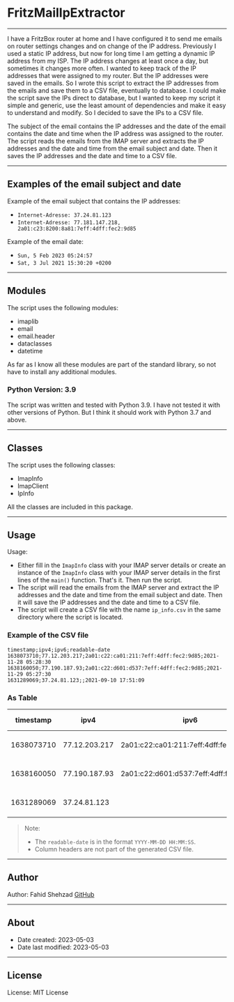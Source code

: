 # FritzMailIpExtractor

---
I have a FritzBox router at home and I have configured it to send me emails on router settings changes and on change of the IP address. Previously I used a static IP address, but now for long time I am getting a dynamic IP address from my ISP. The IP address changes at least once a day, but sometimes it changes more often. I wanted to keep track of the IP addresses that were assigned to my router. But the IP addresses were saved in the emails. So I wrote this script to extract the IP addresses from the emails and save them to a CSV file, eventually to database. I could make the script save the IPs direct to database, but I wanted to keep my script it simple and generic, use the least amount of dependencies and make it easy to understand and modify. So I decided to save the IPs to a CSV file.

The subject of the email contains the IP addresses and the date of the email contains the date and time when the IP address was assigned to the router. The script reads the emails from the IMAP server and extracts the IP addresses and the date and time from the email subject and date. Then it saves the IP addresses and the date and time to a CSV file.

---
## Examples of the email subject and date
Example of the email subject that contains the IP addresses:
- `Internet-Adresse: 37.24.81.123`
- `Internet-Adresse: 77.181.147.218, 2a01:c23:8200:8a81:7eff:4dff:fec2:9d85`

Example of the email date:
- `Sun, 5 Feb 2023 05:24:57`
- `Sat, 3 Jul 2021 15:30:20 +0200`

---
## Modules
The script uses the following modules:
- imaplib
- email
- email.header
- dataclasses
- datetime

As far as I know all these modules are part of the standard library, so not have to install any additional modules.

### Python Version: 3.9
The script was written and tested with Python 3.9. I have not tested it with other versions of Python. But I think it should work with Python 3.7 and above.

---
## Classes
The script uses the following classes:
- ImapInfo
- ImapClient
- IpInfo

All the classes are included in this package.

---
## Usage
Usage:
- Either fill in the `ImapInfo` class with your IMAP server details or create an instance of the `ImapInfo` class with your IMAP server details in the first lines of the `main()` function. That's it. Then run the script.
- The script will read the emails from the IMAP server and extract the IP addresses and the date and time from the email subject and date. Then it will save the IP addresses and the date and time to a CSV file.
- The script will create a CSV file with the name `ip_info.csv` in the same directory where the script is located.

### Example of the CSV file
```csv
timestamp;ipv4;ipv6;readable-date
1638073710;77.12.203.217;2a01:c22:ca01:211:7eff:4dff:fec2:9d85;2021-11-28 05:28:30
1638160050;77.190.187.93;2a01:c22:d601:d537:7eff:4dff:fec2:9d85;2021-11-29 05:27:30
1631289069;37.24.81.123;;2021-09-10 17:51:09
```

### As Table
| timestamp | ipv4          | ipv6                                      | readable-date         |
|-----------|---------------|-------------------------------------------|-----------------------|
| 1638073710| 77.12.203.217 | 2a01:c22:ca01:211:7eff:4dff:fec2:9d85      | 2021-11-28 05:28:30   |
| 1638160050| 77.190.187.93 | 2a01:c22:d601:d537:7eff:4dff:fec2:9d85     | 2021-11-29 05:27:30   |
| 1631289069| 37.24.81.123  |                                           | 2021-09-10 17:51:09   |

> Note: 
> - The `readable-date` is in the format `YYYY-MM-DD HH:MM:SS`.
> - Column headers are not part of the generated CSV file.

---
## Author
Author: Fahid Shehzad 
[GitHub](https://github.com/fahidsh)

---
## About
- Date created: 2023-05-03
- Date last modified: 2023-05-03

---
## License
License: MIT License
